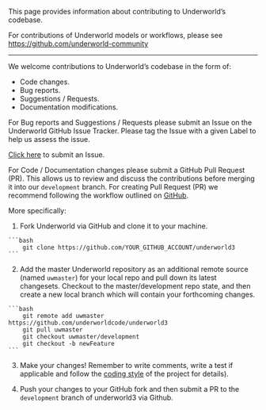 This page provides information about contributing to Underworld’s codebase.

For contributions of Underworld models or workflows, please see https://github.com/underworld-community

----

We welcome contributions to Underworld’s codebase in the form of:

  * Code changes.
  * Bug reports.
  * Suggestions / Requests.
  * Documentation modifications.

For Bug reports and Suggestions / Requests please submit an Issue on the Underworld GitHub Issue Tracker. Please tag the Issue with a given Label to help us assess the issue.

[Click here](https://github.com/underworldcode/underworld3/issues) to submit an Issue.

For Code / Documentation changes please submit a GitHub Pull Request (PR). This allows us to review and discuss the contributions before merging it into our ``development`` branch. For creating Pull Request (PR) we recommend following the workflow outlined on [GitHub]( https://guides.github.com/activities/forking).

More specifically:

  1. Fork Underworld via GitHub and clone it to your machine.

    ```bash
        git clone https://github.com/YOUR_GITHUB_ACCOUNT/underworld3
    ```

  2. Add the master Underworld repository as an additional remote source (named `uwmaster`) for your local repo and pull down its latest changesets. Checkout to the master/development repo state, and then create a new local branch which will contain your forthcoming changes.

    ```bash
        git remote add uwmaster https://github.com/underworldcode/underworld3
        git pull uwmaster
        git checkout uwmaster/development
        git checkout -b newFeature
    ```

  3. Make your changes! Remember to write comments, write a test if applicable and follow the [coding style](/docs/developmer/CodingStyle.md) of the project for details).

  4. Push your changes to your GitHub fork and then submit a PR to the ``development`` branch of underworld3 via Github.
